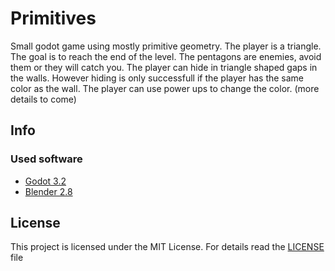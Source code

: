 # Primitives

Small godot game using mostly primitive geometry. The player is a triangle.
The goal is to reach the end of the level. The pentagons are enemies, avoid
them or they will catch you. The player can hide in triangle shaped gaps in
the walls. However hiding is only successfull if the player has the same
color as the wall. The player can use power ups to change the color.
(more details to come)

## Info

### Used software

- [Godot 3.2](https://godotengine.org/)
- [Blender 2.8](https://www.blender.org/)

## License

This project is licensed under the MIT License.
For details read the [LICENSE](LICENSE) file
